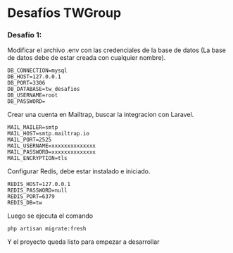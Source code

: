 # Desafíos TWGroup

### Desafío 1:

Modificar el archivo .env con las credenciales de la base de datos
(La base de datos debe de estar creada con cualquier nombre).

```
DB_CONNECTION=mysql
DB_HOST=127.0.0.1
DB_PORT=3306
DB_DATABASE=tw_desafios
DB_USERNAME=root
DB_PASSWORD=
```

Crear una cuenta en Mailtrap, buscar la integracion con Laravel.

```
MAIL_MAILER=smtp
MAIL_HOST=smtp.mailtrap.io
MAIL_PORT=2525
MAIL_USERNAME=xxxxxxxxxxxxxx
MAIL_PASSWORD=xxxxxxxxxxxxxx
MAIL_ENCRYPTION=tls
```

Configurar Redis, debe estar instalado e iniciado.

```
REDIS_HOST=127.0.0.1
REDIS_PASSWORD=null
REDIS_PORT=6379
REDIS_DB=tw
```

Luego se ejecuta el comando

```
php artisan migrate:fresh
```

Y el proyecto queda listo para empezar a desarrollar
